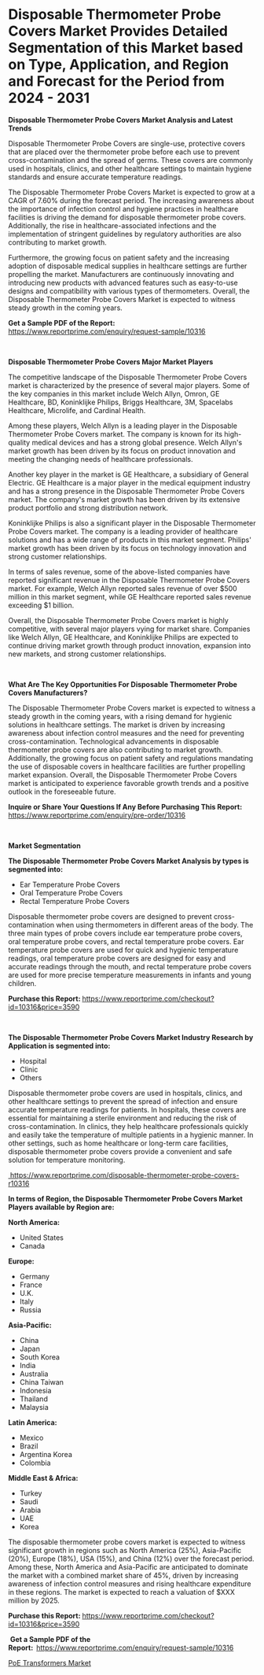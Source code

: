 <p><h1>Disposable Thermometer Probe Covers Market Provides Detailed Segmentation of this Market based on Type, Application, and Region and Forecast for the Period from 2024 - 2031</h1></p><p><strong>Disposable Thermometer Probe Covers Market Analysis and Latest Trends</strong></p>
<p><p>Disposable Thermometer Probe Covers are single-use, protective covers that are placed over the thermometer probe before each use to prevent cross-contamination and the spread of germs. These covers are commonly used in hospitals, clinics, and other healthcare settings to maintain hygiene standards and ensure accurate temperature readings.</p><p>The Disposable Thermometer Probe Covers Market is expected to grow at a CAGR of 7.60% during the forecast period. The increasing awareness about the importance of infection control and hygiene practices in healthcare facilities is driving the demand for disposable thermometer probe covers. Additionally, the rise in healthcare-associated infections and the implementation of stringent guidelines by regulatory authorities are also contributing to market growth.</p><p>Furthermore, the growing focus on patient safety and the increasing adoption of disposable medical supplies in healthcare settings are further propelling the market. Manufacturers are continuously innovating and introducing new products with advanced features such as easy-to-use designs and compatibility with various types of thermometers. Overall, the Disposable Thermometer Probe Covers Market is expected to witness steady growth in the coming years.</p></p>
<p><strong>Get a Sample PDF of the Report:&nbsp;</strong> <a href="https://www.reportprime.com/enquiry/request-sample/10316">https://www.reportprime.com/enquiry/request-sample/10316</a></p>
<p>&nbsp;</p>
<p><strong>Disposable Thermometer Probe Covers Major Market Players</strong></p>
<p><p>The competitive landscape of the Disposable Thermometer Probe Covers market is characterized by the presence of several major players. Some of the key companies in this market include Welch Allyn, Omron, GE Healthcare, BD, Koninklijke Philips, Briggs Healthcare, 3M, Spacelabs Healthcare, Microlife, and Cardinal Health.</p><p>Among these players, Welch Allyn is a leading player in the Disposable Thermometer Probe Covers market. The company is known for its high-quality medical devices and has a strong global presence. Welch Allyn's market growth has been driven by its focus on product innovation and meeting the changing needs of healthcare professionals.</p><p>Another key player in the market is GE Healthcare, a subsidiary of General Electric. GE Healthcare is a major player in the medical equipment industry and has a strong presence in the Disposable Thermometer Probe Covers market. The company's market growth has been driven by its extensive product portfolio and strong distribution network.</p><p>Koninklijke Philips is also a significant player in the Disposable Thermometer Probe Covers market. The company is a leading provider of healthcare solutions and has a wide range of products in this market segment. Philips' market growth has been driven by its focus on technology innovation and strong customer relationships.</p><p>In terms of sales revenue, some of the above-listed companies have reported significant revenue in the Disposable Thermometer Probe Covers market. For example, Welch Allyn reported sales revenue of over $500 million in this market segment, while GE Healthcare reported sales revenue exceeding $1 billion.</p><p>Overall, the Disposable Thermometer Probe Covers market is highly competitive, with several major players vying for market share. Companies like Welch Allyn, GE Healthcare, and Koninklijke Philips are expected to continue driving market growth through product innovation, expansion into new markets, and strong customer relationships.</p></p>
<p>&nbsp;</p>
<p><strong>What Are The Key Opportunities For Disposable Thermometer Probe Covers Manufacturers?</strong></p>
<p><p>The Disposable Thermometer Probe Covers market is expected to witness a steady growth in the coming years, with a rising demand for hygienic solutions in healthcare settings. The market is driven by increasing awareness about infection control measures and the need for preventing cross-contamination. Technological advancements in disposable thermometer probe covers are also contributing to market growth. Additionally, the growing focus on patient safety and regulations mandating the use of disposable covers in healthcare facilities are further propelling market expansion. Overall, the Disposable Thermometer Probe Covers market is anticipated to experience favorable growth trends and a positive outlook in the foreseeable future.</p></p>
<p><strong>Inquire or Share Your Questions If Any Before Purchasing This Report:</strong> <a href="https://www.reportprime.com/enquiry/pre-order/10316">https://www.reportprime.com/enquiry/pre-order/10316</a></p>
<p>&nbsp;</p>
<p><strong>Market Segmentation</strong></p>
<p><strong>The Disposable Thermometer Probe Covers Market Analysis by types is segmented into:</strong></p>
<p><ul><li>Ear Temperature Probe Covers</li><li>Oral Temperature Probe Covers</li><li>Rectal Temperature Probe Covers</li></ul></p>
<p><p>Disposable thermometer probe covers are designed to prevent cross-contamination when using thermometers in different areas of the body. The three main types of probe covers include ear temperature probe covers, oral temperature probe covers, and rectal temperature probe covers. Ear temperature probe covers are used for quick and hygienic temperature readings, oral temperature probe covers are designed for easy and accurate readings through the mouth, and rectal temperature probe covers are used for more precise temperature measurements in infants and young children.</p></p>
<p><strong>Purchase this Report:&nbsp;</strong><a href="https://www.reportprime.com/checkout?id=10316&price=3590">https://www.reportprime.com/checkout?id=10316&price=3590</a></p>
<p>&nbsp;</p>
<p><strong>The Disposable Thermometer Probe Covers Market Industry Research by Application is segmented into:</strong></p>
<p><ul><li>Hospital</li><li>Clinic</li><li>Others</li></ul></p>
<p><p>Disposable thermometer probe covers are used in hospitals, clinics, and other healthcare settings to prevent the spread of infection and ensure accurate temperature readings for patients. In hospitals, these covers are essential for maintaining a sterile environment and reducing the risk of cross-contamination. In clinics, they help healthcare professionals quickly and easily take the temperature of multiple patients in a hygienic manner. In other settings, such as home healthcare or long-term care facilities, disposable thermometer probe covers provide a convenient and safe solution for temperature monitoring.</p></p>
<p><a href="https://www.reportprime.com/disposable-thermometer-probe-covers-r10316">&nbsp;https://www.reportprime.com/disposable-thermometer-probe-covers-r10316</a></p>
<p><strong>In terms of Region, the Disposable Thermometer Probe Covers Market Players available by Region are:</strong></p>
<p>
    <p> <strong> North America: </strong>
        <ul>
            <li>United States</li>
            <li>Canada</li>
        </ul>
        </p> 
    <p> <strong> Europe: </strong>
        <ul>
            <li>Germany</li>
            <li>France</li>
            <li>U.K.</li>
            <li>Italy</li>
            <li>Russia</li>
        </ul>
        </p> 
    <p> <strong> Asia-Pacific: </strong>
        <ul>
            <li>China</li>
            <li>Japan</li>
            <li>South Korea</li>
            <li>India</li>
            <li>Australia</li>
            <li>China Taiwan</li>
            <li>Indonesia</li>
            <li>Thailand</li>
            <li>Malaysia</li>
        </ul>
        </p> 
    <p> <strong> Latin America: </strong>
        <ul>
            <li>Mexico</li>
            <li>Brazil</li>
            <li>Argentina Korea</li>
            <li>Colombia</li>
        </ul>
        </p> 
    <p> <strong> Middle East & Africa: </strong>
        <ul>
            <li>Turkey</li>
            <li>Saudi</li>
            <li>Arabia</li>
            <li>UAE</li>
            <li>Korea</li>
        </ul>
    </p>
    </p>
<p><p>The disposable thermometer probe covers market is expected to witness significant growth in regions such as North America (25%), Asia-Pacific (20%), Europe (18%), USA (15%), and China (12%) over the forecast period. Among these, North America and Asia-Pacific are anticipated to dominate the market with a combined market share of 45%, driven by increasing awareness of infection control measures and rising healthcare expenditure in these regions. The market is expected to reach a valuation of $XXX million by 2025.</p></p>
<p><strong>Purchase this Report: </strong><a href="https://www.reportprime.com/checkout?id=10316&price=3590">https://www.reportprime.com/checkout?id=10316&price=3590</a></p>
<p>&nbsp;<strong>Get a Sample PDF of the Report:&nbsp;&nbsp;</strong><a href="https://www.reportprime.com/enquiry/request-sample/10316">https://www.reportprime.com/enquiry/request-sample/10316</a></p>
<p><strong></strong></p>
<p><p><a href="https://three-jumbo-f6d.notion.site/PoE-Transformers-Market-Outlook-Industry-Overview-and-Forecast-2024-to-2031-9aa74f829aee4db59e2f27886eb992f4">PoE Transformers Market</a></p></p>